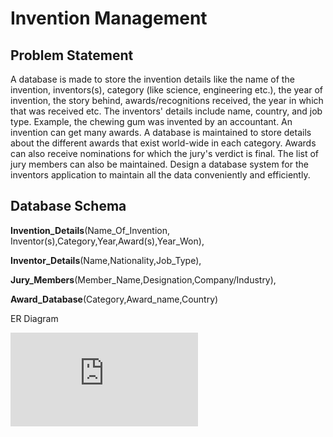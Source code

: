 # Invention Management

## Problem Statement

A database is made to store the invention details like the name of the invention, inventors(s), category (like science, engineering etc.), the year of invention, the story behind, awards/recognitions received, the year in which that was received etc. The inventors' details include name, country, and job type. Example, the chewing gum was invented by an accountant. An invention can get many awards. A database is maintained to store details about the different awards that exist world-wide in each category. Awards can also receive nominations for which the jury's verdict is final. The list of jury members can also be maintained. Design a database system for the inventors application to maintain all the data conveniently and efficiently.

## Database Schema

**Invention_Details**(Name_Of_Invention, Inventor(s),Category,Year,Award(s),Year_Won),

**Inventor_Details**(Name,Nationality,Job_Type),

**Jury_Members**(Member_Name,Designation,Company/Industry),

**Award_Database**(Category,Award_name,Country)

ER Diagram

![ER](https://github.com/JaganKaartik/Database-Management-System-Projects/blob/master/Invention-Management-System/ER_Diagram.pdf)

